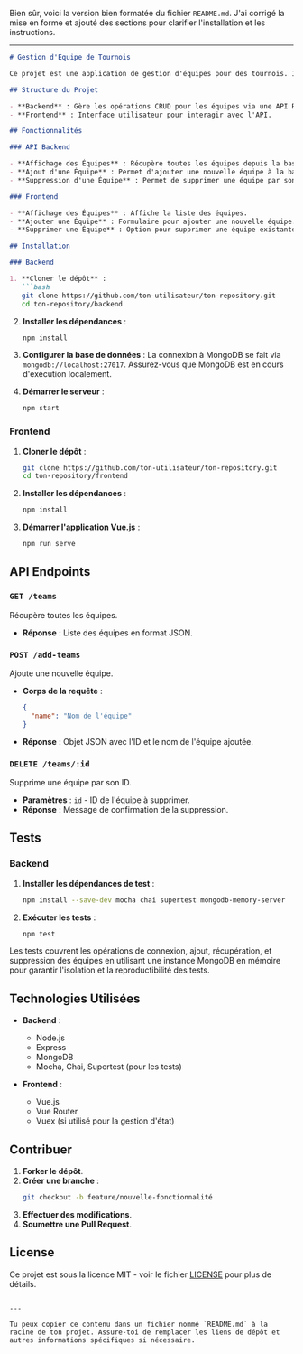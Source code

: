 Bien sûr, voici la version bien formatée du fichier `README.md`. J'ai corrigé la mise en forme et ajouté des sections pour clarifier l'installation et les instructions.

---

```markdown
# Gestion d'Équipe de Tournois

Ce projet est une application de gestion d'équipes pour des tournois. Il comprend une API backend construite avec Express et MongoDB, ainsi qu'un front-end développé avec Vue.js.

## Structure du Projet

- **Backend** : Gère les opérations CRUD pour les équipes via une API REST.
- **Frontend** : Interface utilisateur pour interagir avec l'API.

## Fonctionnalités

### API Backend

- **Affichage des Équipes** : Récupère toutes les équipes depuis la base de données.
- **Ajout d'une Équipe** : Permet d'ajouter une nouvelle équipe à la base de données.
- **Suppression d'une Équipe** : Permet de supprimer une équipe par son ID.

### Frontend

- **Affichage des Équipes** : Affiche la liste des équipes.
- **Ajouter une Équipe** : Formulaire pour ajouter une nouvelle équipe.
- **Supprimer une Équipe** : Option pour supprimer une équipe existante.

## Installation

### Backend

1. **Cloner le dépôt** :
   ```bash
   git clone https://github.com/ton-utilisateur/ton-repository.git
   cd ton-repository/backend
   ```

2. **Installer les dépendances** :
   ```bash
   npm install
   ```

3. **Configurer la base de données** :
   La connexion à MongoDB se fait via `mongodb://localhost:27017`. Assurez-vous que MongoDB est en cours d'exécution localement.

4. **Démarrer le serveur** :
   ```bash
   npm start
   ```

### Frontend

1. **Cloner le dépôt** :
   ```bash
   git clone https://github.com/ton-utilisateur/ton-repository.git
   cd ton-repository/frontend
   ```

2. **Installer les dépendances** :
   ```bash
   npm install
   ```

3. **Démarrer l'application Vue.js** :
   ```bash
   npm run serve
   ```

## API Endpoints

### `GET /teams`

Récupère toutes les équipes.

- **Réponse** : Liste des équipes en format JSON.

### `POST /add-teams`

Ajoute une nouvelle équipe.

- **Corps de la requête** :
  ```json
  {
    "name": "Nom de l'équipe"
  }
  ```
- **Réponse** : Objet JSON avec l'ID et le nom de l'équipe ajoutée.

### `DELETE /teams/:id`

Supprime une équipe par son ID.

- **Paramètres** : `id` - ID de l'équipe à supprimer.
- **Réponse** : Message de confirmation de la suppression.

## Tests

### Backend

1. **Installer les dépendances de test** :
   ```bash
   npm install --save-dev mocha chai supertest mongodb-memory-server
   ```

2. **Exécuter les tests** :
   ```bash
   npm test
   ```

Les tests couvrent les opérations de connexion, ajout, récupération, et suppression des équipes en utilisant une instance MongoDB en mémoire pour garantir l'isolation et la reproductibilité des tests.

## Technologies Utilisées

- **Backend** :
  - Node.js
  - Express
  - MongoDB
  - Mocha, Chai, Supertest (pour les tests)

- **Frontend** :
  - Vue.js
  - Vue Router
  - Vuex (si utilisé pour la gestion d'état)

## Contribuer

1. **Forker le dépôt**.
2. **Créer une branche** :
   ```bash
   git checkout -b feature/nouvelle-fonctionnalité
   ```
3. **Effectuer des modifications**.
4. **Soumettre une Pull Request**.

## License

Ce projet est sous la licence MIT - voir le fichier [LICENSE](LICENSE) pour plus de détails.
```

---

Tu peux copier ce contenu dans un fichier nommé `README.md` à la racine de ton projet. Assure-toi de remplacer les liens de dépôt et autres informations spécifiques si nécessaire.